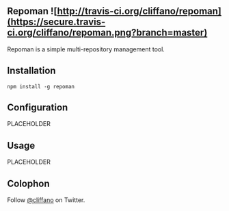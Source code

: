 Repoman ![http://travis-ci.org/cliffano/repoman](https://secure.travis-ci.org/cliffano/repoman.png?branch=master)
-------

Repoman is a simple multi-repository management tool.

Installation
------------

    npm install -g repoman

Configuration
-------------

PLACEHOLDER

Usage
-----

PLACEHOLDER

Colophon
--------

Follow [@cliffano](http://twitter.com/cliffano) on Twitter.